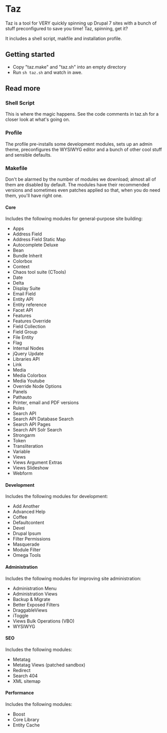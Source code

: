 # Taz

Taz is a tool for VERY quickly spinning up Drupal 7 sites with a bunch of stuff preconfigured to save you time! Taz, spinning, get it?

It includes a shell script, makfile and installation profile.

## Getting started

* Copy "taz.make" and "taz.sh" into an empty directory
* Run ```sh taz.sh``` and watch in awe.

## Read more

### Shell Script

This is where the magic happens. See the code comments in taz.sh for a closer look at what's going on.

### Profile

The profile pre-installs some development modules, sets up an admin theme, preconfigures the WYSIWYG editor and a bunch of other cool stuff and sensible defaults.

### Makefile

Don't be alarmed by the number of modules we download; almost all of them are disabled by default.
The modules have their recommended versions and sometimes even patches applied so that, when you do need them, you'll have right one.

#### Core

Includes the following modules for general-purpose site building:

* Apps
* Address Field
* Address Field Static Map
* Autocomplete Deluxe
* Bean
* Bundle Inherit
* Colorbox
* Context
* Chaos tool suite (CTools)
* Date
* Delta
* Display Suite
* Email Field
* Entity API
* Entity reference
* Facet API
* Features
* Features Override
* Field Collection
* Field Group
* File Entity
* Flag
* Internal Nodes
* jQuery Update
* Libraries API
* Link
* Media
* Media Colorbox
* Media Youtube
* Override Node Options
* Panels
* Pathauto
* Printer, email and PDF versions
* Rules
* Search API
* Search API Database Search
* Search API Pages
* Search API Solr Search
* Strongarm
* Token
* Transliteration
* Variable
* Views
* Views Argument Extras
* Views Slideshow
* Webform

#### Development

Includes the following modules for development:

* Add Another
* Advanced Help
* Coffee
* Defaultcontent
* Devel
* Drupal Ipsum
* Filter Permissions
* Masquerade
* Module Filter
* Omega Tools

#### Administration

Includes the following modules for improving site administration:

* Administration Menu
* Administration Views
* Backup & Migrate
* Better Exposed Filters
* DraggableViews
* iToggle
* Views Bulk Operations (VBO)
* WYSIWYG

#### SEO

Includes the following modules:

* Metatag
* Metatag Views (patched sandbox)
* Redirect
* Search 404
* XML sitemap

#### Performance

Includes the following modules:

* Boost
* Core Library
* Entity Cache